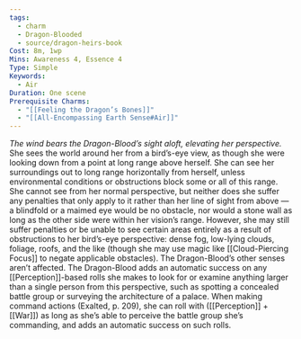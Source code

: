 ```yaml
---
tags:
  - charm
  - Dragon-Blooded
  - source/dragon-heirs-book
Cost: 8m, 1wp
Mins: Awareness 4, Essence 4
Type: Simple
Keywords:
  - Air
Duration: One scene
Prerequisite Charms:
  - "[[Feeling the Dragon’s Bones]]"
  - "[[All-Encompassing Earth Sense#Air]]"
---
```

*The wind bears the Dragon-Blood’s sight aloft, elevating her perspective.*
She sees the world around her from a bird’s-eye view, as though she were looking down from a point at long range above herself. She can see her surroundings out to long range horizontally from herself, unless environmental conditions or obstructions block some or all of this range. She cannot see from her normal perspective, but neither does she suffer any penalties that only apply to it rather than her line of sight from above — a blindfold or a maimed eye would be no obstacle, nor would a stone wall as long as the other side were within her vision’s range. However, she may still suffer penalties or be unable to see certain areas entirely as a result of obstructions to her bird’s-eye perspective: dense fog, low-lying clouds, foliage, roofs, and the like (though she may use magic like [[Cloud-Piercing Focus]] to negate applicable obstacles). The Dragon-Blood’s other senses aren’t affected.
The Dragon-Blood adds an automatic success on any [[Perception]]-based rolls she makes to look for or examine anything larger than a single person from this perspective, such as spotting a concealed battle group or surveying the architecture of a palace. When making command actions (Exalted, p. 209), she can roll with ([[Perception]] + [[War]]) as long as she’s able to perceive the battle group she’s commanding, and adds an automatic success on such rolls.